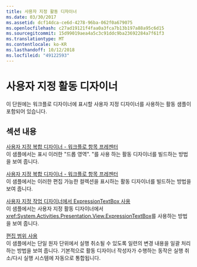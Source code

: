 ```yaml
---
title: 사용자 지정 활동 디자이너
ms.date: 03/30/2017
ms.assetid: dcf14dca-ce6d-4278-96ba-062f0a679075
ms.openlocfilehash: c27ad19121f4faa0a3fca7b13b197a88a95c6d15
ms.sourcegitcommit: 15d99019aea4a5c3c91ddc9ba23692284a7f61f3
ms.translationtype: MT
ms.contentlocale: ko-KR
ms.lasthandoff: 10/12/2018
ms.locfileid: "49122593"
---
```

# <a name="custom-activity-designers"></a>사용자 지정 활동 디자이너
이 단원에는 워크플로 디자이너에 표시할 사용자 지정 디자이너를 사용하는 활동 샘플이 포함되어 있습니다.  
  
## <a name="in-this-section"></a>섹션 내용  
 [사용자 지정 복합 디자이너 - 워크플로 항목 프레젠터](../../../../docs/framework/windows-workflow-foundation/samples/custom-composite-designers-workflow-item-presenter.md)  
 이 샘플에서는 표시 이러한 "드롭 영역". "를 사용 하는 활동 디자이너를 빌드하는 방법을 보여 줍니다.  
  
 [사용자 지정 복합 디자이너 - 워크플로 항목 프레젠터](../../../../docs/framework/windows-workflow-foundation/samples/custom-composite-designers-workflow-items-presenter.md)  
 이 샘플에서는 이러한 편집 가능한 컬렉션을 표시하는 활동 디자이너를 빌드하는 방법을 보여 줍니다.  
  
 [사용자 지정 작업 디자이너에서 ExpressionTextBox 사용](../../../../docs/framework/windows-workflow-foundation/samples/using-the-expressiontextbox-in-a-custom-activity-designer.md)  
 이 샘플에서는 사용자 지정 활동 디자이너에서 <xref:System.Activities.Presentation.View.ExpressionTextBox>를 사용하는 방법을 보여 줍니다.  
  
 [편집 범위 사용](../../../../docs/framework/windows-workflow-foundation/samples/using-editing-scope.md)  
 이 샘플에서는 단일 원자 단위에서 실행 취소될 수 있도록 일련의 변경 내용을 일괄 처리하는 방법을 보여 줍니다. 기본적으로 활동 디자이너 작성자가 수행하는 동작은 실행 취소/다시 실행 시스템에 자동으로 통합됩니다.
